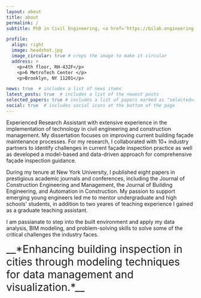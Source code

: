 ```yaml
---
layout: about
title: about
permalink: /
subtitle: PhD in Civil Engineering, <a href='https://bilab.engineering.nyu.edu/'>New York University Building Informatics and Visualization Lab</a>. 

profile: 
  align: right
  image: headshot.jpg
  image_circular: true # crops the image to make it circular
  address: >
    <p>4th floor, RH-432F</p>
    <p>6 MetroTech Center </p>
    <p>Brooklyn, NY 11201</p>

news: true  # includes a list of news items
latest_posts: true  # includes a list of the newest posts
selected_papers: true # includes a list of papers marked as "selected={true}"
social: true  # includes social icons at the bottom of the page
---
```


Experienced Research Assistant with extensive experience in the implementation of technology in civil engineering and construction management. My dissertation focuses on improving current building façade maintenance processes. For my research, I collaborated with 10+ industry partners to identify challenges in current façade inspection practice as well as developed a model-based and data-driven approach for comprehensive façade inspection guidance.

During my tenure at New York University, I published eight papers in prestigious academic journals and conferences, including the Journal of Construction Engineering and Management, the Journal of Building Engineering, and Automation in Construction. My passion to support emerging young engineers led me to mentor undergraduate and high schools' students, in addition to two yeares of teaching experience I gained as a graduate teaching assistant.

I am passianate to step into the built environment and apply my data analysis, BIM modeling, and problem-solving skills to solve some of the critical challenges the industry faces. 

<blockqoute>
  <span style="font-size:2em;">__*Enhancing building inspection in cities through modeling techniques for data management and visualization.*__</span>
<blockqoute>